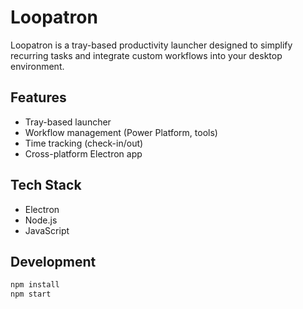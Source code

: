 # Loopatron

Loopatron is a tray-based productivity launcher designed to simplify recurring tasks and integrate custom workflows into your desktop environment.

## Features

- Tray-based launcher
- Workflow management (Power Platform, tools)
- Time tracking (check-in/out)
- Cross-platform Electron app

## Tech Stack

- Electron
- Node.js
- JavaScript

## Development

```bash
npm install
npm start
```
